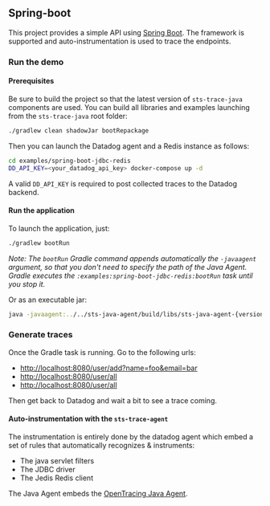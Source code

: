 ## Spring-boot 

This project provides a simple API using [Spring Boot][1]. The framework is supported and auto-instrumentation is used
to trace the endpoints.

[1]: https://projects.spring.io/spring-boot/
 
### Run the demo

#### Prerequisites

Be sure to build the project so that the latest version of ``sts-trace-java`` components are used. You can build
all libraries and examples launching from the ``sts-trace-java`` root folder:
```bash
./gradlew clean shadowJar bootRepackage
```

Then you can launch the Datadog agent and a Redis instance as follows:
```bash
cd examples/spring-boot-jdbc-redis
DD_API_KEY=<your_datadog_api_key> docker-compose up -d
```

A valid ``DD_API_KEY`` is required to post collected traces to the Datadog backend.

#### Run the application

To launch the application, just:
```bash
./gradlew bootRun
```

*Note: The ``bootRun`` Gradle command appends automatically the ``-javaagent`` argument, so that you don't need to specify
the path of the Java Agent. Gradle executes the ``:examples:spring-boot-jdbc-redis:bootRun`` task until you
stop it.*

Or as an executable jar:
```bash
java -javaagent:../../sts-java-agent/build/libs/sts-java-agent-{version}.jar -Ddd.service.name=spring-boot-jdbc-redis -jar build/libs/spring-boot-jdbc-redis-demo.jar
```

### Generate traces

Once the Gradle task is running. Go to the following urls:

* [http://localhost:8080/user/add?name=foo&email=bar](http://localhost:8080/user/add?name=foo&email=bar)
* [http://localhost:8080/user/all](http://localhost:8080/user/all)
* [http://localhost:8080/user/all](http://localhost:8080/user/random)

Then get back to Datadog and wait a bit to see a trace coming.

#### Auto-instrumentation with the `sts-trace-agent`

The instrumentation is entirely done by the datadog agent which embed a set of rules that automatically recognizes &
instruments:

- The java servlet filters
- The JDBC driver
- The Jedis Redis client

The Java Agent embeds the [OpenTracing Java Agent](https://github.com/opentracing-contrib/java-agent).
